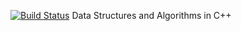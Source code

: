 [![Build Status](https://travis-ci.org/AlanPark81/mldsa_cpp.svg?branch=master)](https://travis-ci.org/AlanPark81/mldsa_cpp)
Data Structures and Algorithms in C++
